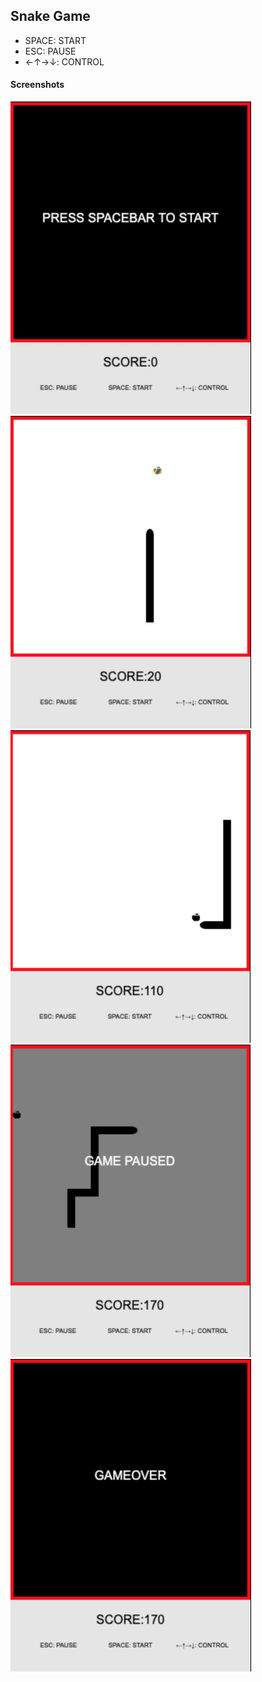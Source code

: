 ## Snake Game

 - SPACE: START
 - ESC: PAUSE
 - ←↑→↓: CONTROL

#### Screenshots

<img src="assets/docs/screenshot1.jpg" height="500px">
<img src="assets/docs/screenshot2.jpg" height="500px">
<img src="assets/docs/screenshot3.png" height="500px">
<img src="assets/docs/screenshot4.png" height="500px">
<img src="assets/docs/screenshot5.png" height="500px">